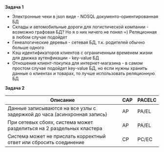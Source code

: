 **Задача 1**  

* Электронные чеки в json виде - NOSQL документо-ориентированная БД
* Склады и автомобильные дороги для логистической компании - возможно графовая БД? Но я о них ничего не понял =) Реляционная в любом случае подойдет 
* Генеалогические деревья - сетевая БД, т.к. родителей обычно больше одного
* Кэш идентификаторов клиентов с ограниченным временем жизни для движка аутенфикации - key-value БД
* Отношения клиент-покупка для интернет-магазина - в самом простом случае подойдет key-value БД, но если нужны хранить данные о клиентах и товарах, то лучше использовать реляционную БД  

**Задача 2**  

Описание | CAP | PACELC
---------|-----|-------
Данные записываются на все узлы с задержкой до часа (асинхронная запись) | AP | PA/EL
При сетевых сбоях, система может разделиться на 2 раздельных кластера | AP | PA/EL
Система может не прислать корректный ответ или сбросить соединение | CP | PC/EC
